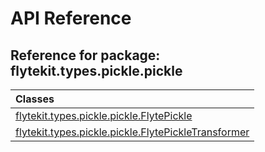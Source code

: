 # API Reference

## Reference for package: flytekit.types.pickle.pickle

| Classes  |
| :------------- |
| [flytekit.types.pickle.pickle.FlytePickle](flytekit_types_pickle_pickle_flytepickle) |
| [flytekit.types.pickle.pickle.FlytePickleTransformer](flytekit_types_pickle_pickle_flytepickletransformer) |

